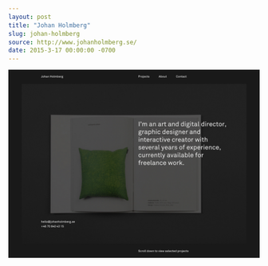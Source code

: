 ```yaml
---
layout: post
title: "Johan Holmberg"
slug: johan-holmberg
source: http://www.johanholmberg.se/
date: 2015-3-17 00:00:00 -0700
---
```


<img src="/assets/img/screenshots/johan-holmberg.jpg">
